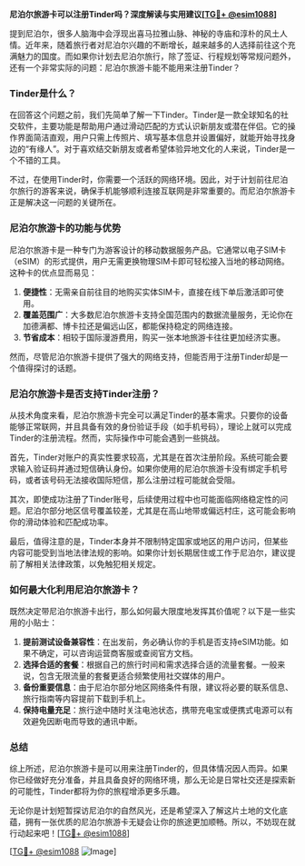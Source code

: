 **尼泊尔旅游卡可以注册Tinder吗？深度解读与实用建议[[TG💪+ @esim1088](https://t.me/s/esim1088)]**

提到尼泊尔，很多人脑海中会浮现出喜马拉雅山脉、神秘的寺庙和淳朴的风土人情。近年来，随着旅行者对尼泊尔兴趣的不断增长，越来越多的人选择前往这个充满魅力的国度。而如果你计划去尼泊尔旅行，除了签证、行程规划等常规问题外，还有一个非常实际的问题：尼泊尔旅游卡能不能用来注册Tinder？

### Tinder是什么？
在回答这个问题之前，我们先简单了解一下Tinder。Tinder是一款全球知名的社交软件，主要功能是帮助用户通过滑动匹配的方式认识新朋友或潜在伴侣。它的操作界面简洁直观，用户只需上传照片、填写基本信息并设置偏好，就能开始寻找身边的“有缘人”。对于喜欢结交新朋友或者希望体验异地文化的人来说，Tinder是一个不错的工具。

不过，在使用Tinder时，你需要一个活跃的网络环境。因此，对于计划前往尼泊尔旅行的游客来说，确保手机能够顺利连接互联网是非常重要的。而尼泊尔旅游卡正是解决这一问题的关键所在。

### 尼泊尔旅游卡的功能与优势
尼泊尔旅游卡是一种专门为游客设计的移动数据服务产品。它通常以电子SIM卡（eSIM）的形式提供，用户无需更换物理SIM卡即可轻松接入当地的移动网络。这种卡的优点显而易见：

1. **便捷性**：无需亲自前往目的地购买实体SIM卡，直接在线下单后激活即可使用。
2. **覆盖范围广**：大多数尼泊尔旅游卡支持全国范围内的数据流量服务，无论你在加德满都、博卡拉还是偏远山区，都能保持稳定的网络连接。
3. **节省成本**：相较于国际漫游费用，购买一张本地旅游卡往往更加经济实惠。

然而，尽管尼泊尔旅游卡提供了强大的网络支持，但能否用于注册Tinder却是一个值得探讨的话题。

### 尼泊尔旅游卡是否支持Tinder注册？
从技术角度来看，尼泊尔旅游卡完全可以满足Tinder的基本需求。只要你的设备能够正常联网，并且具备有效的身份验证手段（如手机号码），理论上就可以完成Tinder的注册流程。然而，实际操作中可能会遇到一些挑战。

首先，Tinder对账户的真实性要求较高，尤其是在首次注册阶段。系统可能会要求输入验证码并通过短信确认身份。如果你使用的尼泊尔旅游卡没有绑定手机号码，或者该号码无法接收国际短信，那么注册过程可能就会受阻。

其次，即使成功注册了Tinder账号，后续使用过程中也可能面临网络稳定性的问题。尼泊尔部分地区信号覆盖较差，尤其是在高山地带或偏远村庄，这可能会影响你的滑动体验和匹配成功率。

最后，值得注意的是，Tinder本身并不限制特定国家或地区的用户访问，但某些内容可能受到当地法律法规的影响。如果你计划长期居住或工作于尼泊尔，建议提前了解相关法律政策，以免触犯相关规定。

### 如何最大化利用尼泊尔旅游卡？
既然决定带尼泊尔旅游卡出行，那么如何最大限度地发挥其价值呢？以下是一些实用的小贴士：

1. **提前测试设备兼容性**：在出发前，务必确认你的手机是否支持eSIM功能。如果不确定，可以咨询运营商客服或查阅官方文档。
2. **选择合适的套餐**：根据自己的旅行时间和需求选择合适的流量套餐。一般来说，包含无限流量的套餐更适合频繁使用社交媒体的用户。
3. **备份重要信息**：由于尼泊尔部分地区网络条件有限，建议将必要的联系信息、旅行指南等内容提前下载到手机上。
4. **保持电量充足**：旅行途中随时关注电池状态，携带充电宝或便携式电源可以有效避免因断电而导致的通讯中断。

### 总结
综上所述，尼泊尔旅游卡是可以用来注册Tinder的，但具体情况因人而异。如果你已经做好充分准备，并且具备良好的网络环境，那么无论是日常社交还是探索新的可能性，Tinder都将为你的旅程增添更多乐趣。

无论你是计划短暂探访尼泊尔的自然风光，还是希望深入了解这片土地的文化底蕴，拥有一张优质的尼泊尔旅游卡无疑会让你的旅途更加顺畅。所以，不妨现在就行动起来吧！[[TG💪+ @esim1088](https://t.me/s/esim1088)]

[[TG💪+ @esim1088](https://t.me/s/esim1088) ![Image](https://i.postimg.cc/4NQfJmqS/Snipaste-2025-05-13-00-14-12.png)]
